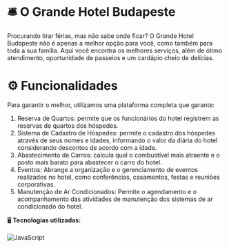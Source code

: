 # 🛎 O Grande Hotel Budapeste
Procurando tirar férias, mas não sabe onde ficar? O Grande Hotel Budapeste não é apenas a melhor opção para você, como também para toda a sua família. Aqui você encontra os melhores serviços, além de ótimo atendimento, oportunidade de passeios e um cardápio cheio de delícias.

# ⚙ Funcionalidades 
Para garantir o melhor, utilizamos uma plataforma completa que garante:
1) Reserva de Quartos: permite que os funcionários do hotel registrem as reservas de quartos dos hóspedes.
2) Sistema de Cadastro de Hóspedes: permite o cadastro dos hóspedes através de seus nomes e idades, informando o valor da diária do hotel considerando descontos de acordo com a idade.
3) Abastecimento de Carros: calcula qual o combustível mais atraente e o posto mais barato para abastecer o carro do hotel.
4) Eventos: Abrange a organização e o gerenciamento de eventos realizados no hotel, como conferências, casamentos, festas e reuniões corporativas. 
5) Manutenção de Ar Condicionados: Permite o agendamento e o acompanhamento das atividades de manutenção dos sistemas de ar condicionado do hotel.

🖥️ **Tecnologias utilizadas:**<br><br>
<img align="center" src="https://img.shields.io/badge/JavaScript-F7DF1E?style=for-the-badge&logo=javascript&logoColor=black" alt="JavaScript" title="JavaScript">
